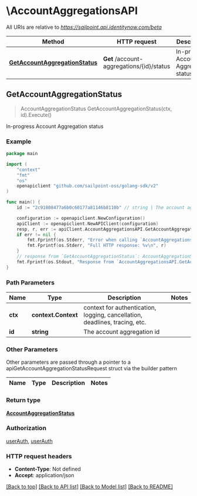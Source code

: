 # \AccountAggregationsAPI

All URIs are relative to *https://sailpoint.api.identitynow.com/beta*

Method | HTTP request | Description
------------- | ------------- | -------------
[**GetAccountAggregationStatus**](AccountAggregationsAPI.md#GetAccountAggregationStatus) | **Get** /account-aggregations/{id}/status | In-progress Account Aggregation status



## GetAccountAggregationStatus

> AccountAggregationStatus GetAccountAggregationStatus(ctx, id).Execute()

In-progress Account Aggregation status



### Example

```go
package main

import (
	"context"
	"fmt"
	"os"
	openapiclient "github.com/sailpoint-oss/golang-sdk/v2"
)

func main() {
	id := "2c91808477a6b0c60177a81146b8110b" // string | The account aggregation id

	configuration := openapiclient.NewConfiguration()
	apiClient := openapiclient.NewAPIClient(configuration)
	resp, r, err := apiClient.AccountAggregationsAPI.GetAccountAggregationStatus(context.Background(), id).Execute()
	if err != nil {
		fmt.Fprintf(os.Stderr, "Error when calling `AccountAggregationsAPI.GetAccountAggregationStatus``: %v\n", err)
		fmt.Fprintf(os.Stderr, "Full HTTP response: %v\n", r)
	}
	// response from `GetAccountAggregationStatus`: AccountAggregationStatus
	fmt.Fprintf(os.Stdout, "Response from `AccountAggregationsAPI.GetAccountAggregationStatus`: %v\n", resp)
}
```

### Path Parameters


Name | Type | Description  | Notes
------------- | ------------- | ------------- | -------------
**ctx** | **context.Context** | context for authentication, logging, cancellation, deadlines, tracing, etc.
**id** | **string** | The account aggregation id | 

### Other Parameters

Other parameters are passed through a pointer to a apiGetAccountAggregationStatusRequest struct via the builder pattern


Name | Type | Description  | Notes
------------- | ------------- | ------------- | -------------


### Return type

[**AccountAggregationStatus**](AccountAggregationStatus.md)

### Authorization

[userAuth](../README.md#userAuth), [userAuth](../README.md#userAuth)

### HTTP request headers

- **Content-Type**: Not defined
- **Accept**: application/json

[[Back to top]](#) [[Back to API list]](../README.md#documentation-for-api-endpoints)
[[Back to Model list]](../README.md#documentation-for-models)
[[Back to README]](../README.md)

